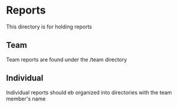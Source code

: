 # Reports

This directory is for holding reports

## Team

Team reports are found under the /team directory

## Individual

Individual reports should eb organized into directories with the team member's name